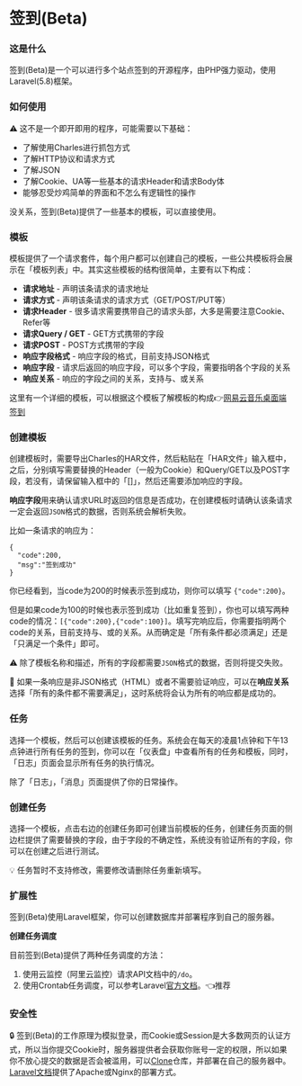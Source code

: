 # 签到(Beta) 

### 这是什么

签到(Beta)是一个可以进行多个站点签到的开源程序，由PHP强力驱动，使用Laravel(5.8)框架。

### 如何使用

⚠️ 这不是一个即开即用的程序，可能需要以下基础：

- 了解使用Charles进行抓包方式
- 了解HTTP协议和请求方式
- 了解JSON
- 了解Cookie、UA等一些基本的请求Header和请求Body体
- 能够忍受炒鸡简单的界面和不怎么有逻辑性的操作

没关系，签到(Beta)提供了一些基本的模板，可以直接使用。

### 模板

模板提供了一个请求套件，每个用户都可以创建自己的模板，一些公共模板将会展示在「模板列表」中。其实这些模板的结构很简单，主要有以下构成：

- **请求地址** - 声明该条请求的请求地址
- **请求方式** - 声明该条请求的请求方式（GET/POST/PUT等）
- **请求Header** - 很多请求需要携带自己的请求头部，大多是需要注意Cookie、Refer等
- **请求Query / GET** - GET方式携带的字段
- **请求POST** - POST方式携带的字段
- **响应字段格式** - 响应字段的格式，目前支持JSON格式
- **响应字段** - 请求后返回的响应字段，可以多个字段，需要指明各个字段的关系
- **响应关系** - 响应的字段之间的关系，支持与、或关系

这里有一个详细的模板，可以根据这个模板了解模板的构成👉[网易云音乐桌面端签到](http://qiandao.test/template/10)

### 创建模板

创建模板时，需要导出Charles的HAR文件，然后粘贴在「HAR文件」输入框中，之后，分别填写需要替换的Header（一般为Cookie）和Query/GET以及POST字段，若没有，请保留输入框中的「[]」，然后还需要添加响应的字段。

**响应字段**用来确认请求URL时返回的信息是否成功，在创建模板时请确认该条请求一定会返回`JSON`格式的数据，否则系统会解析失败。

比如一条请求的响应为：

```
{
  "code":200,
  "msg":"签到成功"
}
```

你已经看到，当code为200的时候表示签到成功，则你可以填写 `{"code":200}`。

但是如果code为100的时候也表示签到成功（比如重复签到），你也可以填写两种code的情况：`[{"code":200},{"code":100}]`。填写完响应后，你需要指明两个code的关系，目前支持与、或的关系。从而确定是「所有条件都必须满足」还是「只满足一个条件」即可。

⚠️ 除了模板名称和描述，所有的字段都需要`JSON`格式的数据，否则将提交失败。

🧨️ 如果一条响应是非JSON格式（HTML）或者不需要验证响应，可以在**响应关系**选择「所有的条件都不需要满足」，这时系统将会认为所有的响应都是成功的。

### 任务

选择一个模板，然后可以创建该模板的任务。系统会在每天的凌晨1点钟和下午13点钟进行所有任务的签到，你可以在「仪表盘」中查看所有的任务和模板，同时，「日志」页面会显示所有任务的执行情况。

除了「日志」，「消息」页面提供了你的日常操作。

### 创建任务

选择一个模板，点击右边的创建任务即可创建当前模板的任务，创建任务页面的侧边栏提供了需要替换的字段，由于字段的不确定性，系统没有验证所有的字段，你可以在创建之后进行测试。

💡 任务暂时不支持修改，需要修改请删除任务重新填写。

### 扩展性

签到(Beta)使用Laravel框架，你可以创建数据库并部署程序到自己的服务器。

**创建任务调度**

目前签到(Beta)提供了两种任务调度的方法：

1. 使用云监控（阿里云监控）请求API文档中的`/do`。
2. 使用Crontab任务调度，可以参考Laravel[官方文档](https://learnku.com/docs/laravel/5.8/scheduling/3924#96da65)。👈推荐

### 安全性

🔒 签到(Beta)的工作原理为模拟登录，而Cookie或Session是大多数网页的认证方式，所以当你提交Cookie时，服务器提供者会获取你账号一定的权限，所以如果你不放心提交的数据是否会被滥用，可以[Clone](https://github.com/mayuko2012/Qiandao-Laravel)仓库，并部署在自己的服务器中。[Laravel文档](https://learnku.com/docs/laravel/5.8/deployment/3884)提供了Apache或Nginx的部署方式。